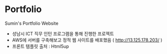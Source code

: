 # Portfolio
Sumin's Portfolio Website

- 성남시 ICT 직무 인턴 프로그램을 통해 진행한 프로젝트
- AWS에 서버를 구축해보고 정적 웹 사이트를 배포했음 ( http://13.125.178.203/ )
- 프론트 템플릿 출처 : Html5up

